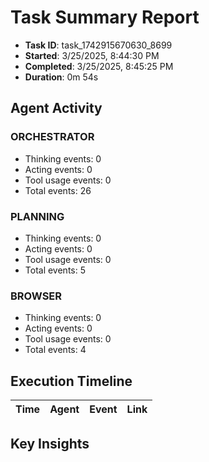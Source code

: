 # Task Summary Report

- **Task ID**: task_1742915670630_8699
- **Started**: 3/25/2025, 8:44:30 PM
- **Completed**: 3/25/2025, 8:45:25 PM
- **Duration**: 0m 54s

## Agent Activity

### ORCHESTRATOR

- Thinking events: 0
- Acting events: 0
- Tool usage events: 0
- Total events: 26

### PLANNING

- Thinking events: 0
- Acting events: 0
- Tool usage events: 0
- Total events: 5

### BROWSER

- Thinking events: 0
- Acting events: 0
- Tool usage events: 0
- Total events: 4

## Execution Timeline

| Time | Agent | Event | Link |
| ---- | ----- | ----- | ---- |

## Key Insights


